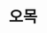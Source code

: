 ---
title: "오목"
weight: 2025-05-16
summary: "React와 TMDB API를 활용한 영화 스트리밍 사이트 클론입니다."
tags:
  - React
  - JavaScript
  - Web
image:
  filename: "uploads/netflix-clone.jpg"
  focal_point: "Top"
  preview_only: false
---
